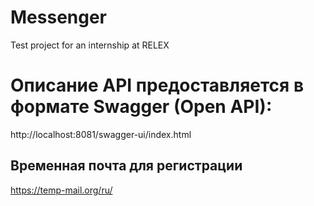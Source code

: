 # Messenger
Test project for an internship at RELEX

# Описание API предоставляется в формате Swagger (Open API):

http://localhost:8081/swagger-ui/index.html

## Временная почта для регистрации

https://temp-mail.org/ru/